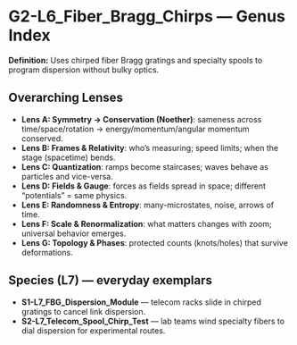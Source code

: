 # G2-L6_Fiber_Bragg_Chirps — Genus Index
**Definition:** Uses chirped fiber Bragg gratings and specialty spools to program dispersion without bulky optics.

## Overarching Lenses

- **Lens A: Symmetry -> Conservation (Noether)**: sameness across time/space/rotation → energy/momentum/angular momentum conserved.
- **Lens B: Frames & Relativity**: who’s measuring; speed limits; when the stage (spacetime) bends.
- **Lens C: Quantization**: ramps become staircases; waves behave as particles and vice-versa.
- **Lens D: Fields & Gauge**: forces as fields spread in space; different “potentials” = same physics.
- **Lens E: Randomness & Entropy**: many-microstates, noise, arrows of time.
- **Lens F: Scale & Renormalization**: what matters changes with zoom; universal behavior emerges.
- **Lens G: Topology & Phases**: protected counts (knots/holes) that survive deformations.

## Species (L7) — everyday exemplars
- **S1-L7_FBG_Dispersion_Module** — telecom racks slide in chirped gratings to cancel link dispersion.
- **S2-L7_Telecom_Spool_Chirp_Test** — lab teams wind specialty fibers to dial dispersion for experimental routes.
